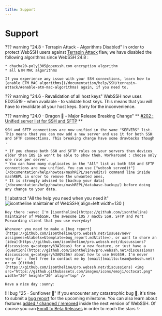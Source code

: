 ```yaml
---
title: Support
---
```


# Support

??? warning "24.8 - Terrapin Attack - Algorithms Disabled"
    In order to protect WebSSH users against [Terrapin Attack](/documentation/help/SSH/terrapin-attack/) flaw, we have disabled the following algorithms since WebSSH 24.8 :

    * chacha20-poly1305@openssh.com encryption algorithm
    * all ETM MAC algorithms

    If you experience any issue with your SSH connections, learn how to [enable ETM MAC algorithms](/documentation/help/SSH/terrapin-attack/#enable-etm-mac-algorithms) again, if you need to.

??? warning "24.6 - Revalidation of all host keys"
    WebSSH now uses ED25519 - when available - to validate host keys. This means that you will have to revalidate all your host keys. Sorry for the inconvenience.

??? warning "24.0 - Dragon :dragon_face: - Major Release Breaking Change"
    ** [#202 : Unified server list for SSH and SFTP](https://github.com/isontheline/pro.webssh.net/issues/202) **
    
    SSH and SFTP connections are now unified in the same "SERVERS" list. This means that you can now add a new server and use it for both SSH and SFTP connections. This breaking change have some drawbacks though :
    
    * If you choose both SSH and SFTP roles on your servers then devices older than iOS 16 won't be able to show them. Workaround : choose only one role per server.
    * You can have many duplicates in the "All" list as both SSH and SFTP connections are now unified. You can use ["webssh servedit"](/documentation/help/howtos/mashREPL/servedit/) command line inside mashREPL in order to remove the unwanted ones.
    * It is strongly advised to [backup your data](/documentation/help/howtos/mashREPL/database-backup/) before doing any change to your data.

!!! abstract "All the help you need when you need it"
    ![isontheline maintainer of WebSSH](https://avatars.githubusercontent.com/u/44212923?v=4){ align=left width=130 }

    Hey there :wave: I'm [isontheline](https://github.com/isontheline) maintainer of WebSSH, the awesome iOS / macOS SSH, SFTP and Port Forwarding client that you use everyday!

    Whenever you need to make a [bug report](https://github.com/isontheline/pro.webssh.net/issues/new?assignees=&labels=&template=bug_report.md&title=), or want to share an [idea](https://github.com/isontheline/pro.webssh.net/discussions?discussions_q=category%3AIdeas) for a new feature, or just have a [question](https://github.com/isontheline/pro.webssh.net/discussions?discussions_q=category%3AQ%26A) about how to use WebSSH, I'm never very far : feel free to contact me by [email](mailto:team@webssh.net) or on [GitHub](https://github.com/isontheline/pro.webssh.net/discussions) <img src="https://github.githubassets.com/images/icons/emoji/octocat.png" width="20" height="20" align="top" />

    Have a nice day :sunny:

!!! bug "25 - Sunflower :sunflower:"
    If you encounter any catastrophic bug :bug:, it's time to submit a [bug report](https://github.com/isontheline/pro.webssh.net/issues/new?assignees=&labels=&template=bug_report.md&title=) for the upcoming milestone.
    You can also learn about features [added / changed / removed](/documentation/changelog/25/) inside the next version of WebSSH.
    Of course you can [Enroll to Beta Releases](/documentation/becoming-external-tester/) in order to reach the stars :sparkles: